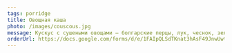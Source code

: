 ```yaml
---
tags: porridge
title: Овощная каша
photo: /images/couscous.jpg
message: Кускус с сушеными овощами – болгарские перцы, лук, чеснок, зелень, розовая/морская соль. 
orderUrl: https://docs.google.com/forms/d/e/1FAIpQLSdTKnat3hAsF49JnwUwtiGT7pvl7HIN1o_BRK02f1dLXNjNAA/viewform
---
```

